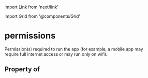 import Link from 'next/link'
  
import Grid from '@components/Grid'

# permissions

Permission(s) required to run the app (for example, a mobile app may require full internet access or may run only on wifi).

## Property of



